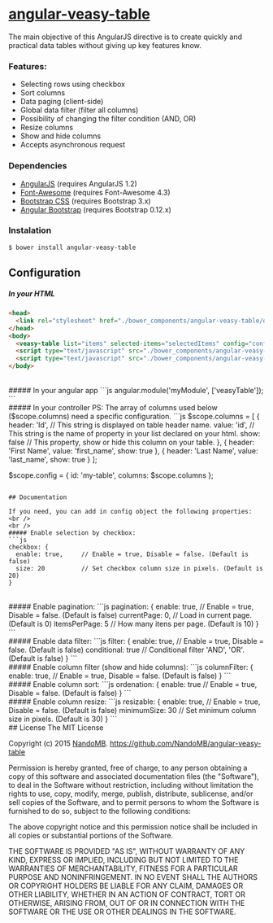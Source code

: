 # [angular-veasy-table](https://github.com/NandoMB/angular-veasy-table)

The main objective of this AngularJS directive is to create quickly and practical data tables without giving up key features know.

### Features:
* Selecting rows using checkbox
* Sort columns
* Data paging (client-side)
* Global data filter (filter all columns)
* Possibility of changing the filter condition (AND, OR)
* Resize columns
* Show and hide columns
* Accepts asynchronous request

### Dependencies
* [AngularJS](https://angularjs.org/) (requires AngularJS 1.2)
* [Font-Awesome](http://fortawesome.github.io/Font-Awesome/) (requires Font-Awesome 4.3)
* [Bootstrap CSS](http://getbootstrap.com/) (requires Bootstrap 3.x)
* [Angular Bootstrap](https://angular-ui.github.io/bootstrap/) (requires Bootstrap 0.12.x)

### Instalation
```sh
$ bower install angular-veasy-table
```

## Configuration

##### In your HTML
```html
<head>
  <link rel="stylesheet" href="./bower_components/angular-veasy-table/dist/veasy-table.min.css">
</head>
<body>
  <veasy-table list="items" selected-items="selectedItems" config="config"></veasy-table>
  <script type="text/javascript" src="./bower_components/angular-veasy-table/dist/veasy-table.min.js"></script>
  <script type="text/javascript" src="./bower_components/angular-veasy-table/dist/veasy-table-tpls.min.js"></script>
</body>
```
<br />
##### In your angular app
```js
angular.module('myModule', ['veasyTable']);
```
<br />
##### In your controller
PS: The array of columns used below ($scope.columns) need a specific configuration.
```js
$scope.columns = [
  {
    header: 'Id', // This string is displayed on table header name.
    value: 'id',  // This string is the name of property in your list declared on your html.
    show: false   // This property, show or hide this column on your table.
  },
  { header: 'First Name', value: 'first_name', show: true },
  { header: 'Last Name', value: 'last_name', show: true }
];

$scope.config = {
  id: 'my-table',
  columns: $scope.columns
};
```

## Documentation

If you need, you can add in config object the following properties:
<br />
<br />
##### Enable selection by checkbox:
```js
checkbox: {
  enable: true,     // Enable = true, Disable = false. (Default is false)
  size: 20          // Set checkbox column size in pixels. (Default is 20)
}
```
<br />
##### Enable pagination:
```js
pagination: {
  enable: true,     // Enable = true, Disable = false. (Default is false)
  currentPage: 0,   // Load in current page. (Default is 0)
  itemsPerPage: 5   // How many itens per page. (Default is 10)
}
```
<br />
##### Enable data filter:
```js
filter: {
  enable: true,      // Enable = true, Disable = false. (Default is false)
  conditional: true  // Conditional filter 'AND', 'OR'. (Default is false)
}
```
<br />
##### Enable column filter (show and hide columns):
```js
columnFilter: {
  enable: true,     // Enable = true, Disable = false. (Default is false)
}
```
<br />
##### Enable column sort:
```js
ordenation: {
  enable: true      // Enable = true, Disable = false. (Default is false)
}
```
<br />
##### Enable column resize:
```js
resizable: {
  enable: true,     // Enable = true, Disable = false. (Default is false)
  minimumSize: 30   // Set minimum column size in pixels. (Default is 30)
}
```
<br />
## License
The MIT License

Copyright (c) 2015 [NandoMB](https://github.com/NandoMB). https://github.com/NandoMB/angular-veasy-table

Permission is hereby granted, free of charge, to any person obtaining a copy
of this software and associated documentation files (the "Software"), to deal
in the Software without restriction, including without limitation the rights
to use, copy, modify, merge, publish, distribute, sublicense, and/or sell
copies of the Software, and to permit persons to whom the Software is
furnished to do so, subject to the following conditions:

The above copyright notice and this permission notice shall be included in
all copies or substantial portions of the Software.

THE SOFTWARE IS PROVIDED "AS IS", WITHOUT WARRANTY OF ANY KIND, EXPRESS OR
IMPLIED, INCLUDING BUT NOT LIMITED TO THE WARRANTIES OF MERCHANTABILITY,
FITNESS FOR A PARTICULAR PURPOSE AND NONINFRINGEMENT. IN NO EVENT SHALL THE
AUTHORS OR COPYRIGHT HOLDERS BE LIABLE FOR ANY CLAIM, DAMAGES OR OTHER
LIABILITY, WHETHER IN AN ACTION OF CONTRACT, TORT OR OTHERWISE, ARISING FROM,
OUT OF OR IN CONNECTION WITH THE SOFTWARE OR THE USE OR OTHER DEALINGS IN
THE SOFTWARE.

